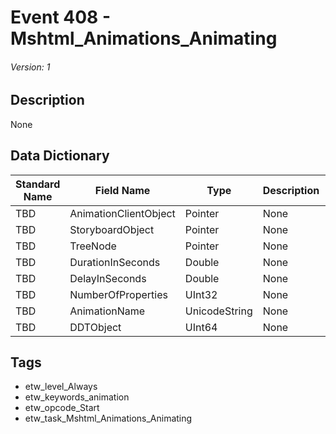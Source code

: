 # Event 408 - Mshtml_Animations_Animating
###### Version: 1

## Description
None

## Data Dictionary
|Standard Name|Field Name|Type|Description|Sample Value|
|---|---|---|---|---|
|TBD|AnimationClientObject|Pointer|None|`None`|
|TBD|StoryboardObject|Pointer|None|`None`|
|TBD|TreeNode|Pointer|None|`None`|
|TBD|DurationInSeconds|Double|None|`None`|
|TBD|DelayInSeconds|Double|None|`None`|
|TBD|NumberOfProperties|UInt32|None|`None`|
|TBD|AnimationName|UnicodeString|None|`None`|
|TBD|DDTObject|UInt64|None|`None`|

## Tags
* etw_level_Always
* etw_keywords_animation
* etw_opcode_Start
* etw_task_Mshtml_Animations_Animating